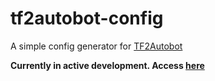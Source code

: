# tf2autobot-config

A simple config generator for [TF2Autobot](https://github.com/TF2Autobot/tf2autobot)

**Currently in active development. Access [here](https://bonfire.github.io/tf2autobot-config/)**
